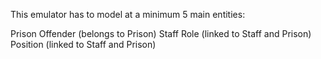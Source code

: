 This emulator has to model at a minimum 5 main entities:

Prison
Offender (belongs to Prison)
Staff
Role (linked to Staff and Prison)
Position (linked to Staff and Prison)
